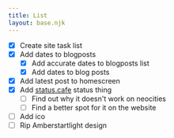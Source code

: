 ```yaml
---
title: List
layout: base.njk
---
```


- [X] Create site task list
- [X] Add dates to blogposts
    - [X] Add accurate dates to blogposts list
    - [X] Add dates to blog posts 
- [X] Add latest post to homescreen
- [X] Add [status.cafe](https://status.cafe/) status thing
    - [ ] Find out why it doesn't work on neocities
    - [ ] Find a better spot for it on the website
- [ ] Add ico
- [ ] Rip Amberstartlight design